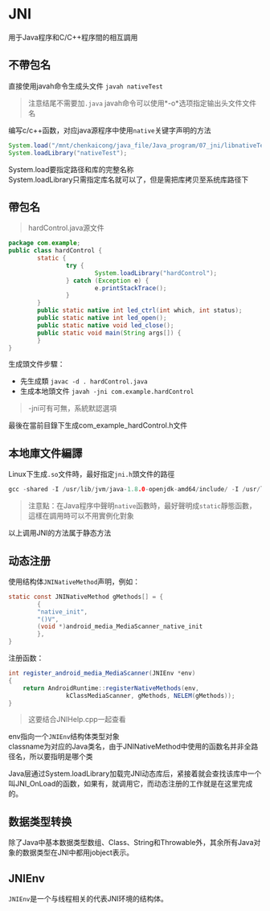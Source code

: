 
# **JNI**

用于Java程序和C/C++程序間的相互調用

## **不帶包名**

直接使用javah命令生成头文件  `javah nativeTest`  

> 注意结尾不需要加`.java` 
> javah命令可以使用*-o*选项指定输出头文件文件名

编写c/c++函数，对应java源程序中使用`native`关键字声明的方法

```java
System.load("/mnt/chenkaicong/java_file/Java_program/07_jni/libnativeTest.so");
System.loadLibrary("nativeTest");
```

System.load要指定路径和库的完整名称  
System.loadLibrary只需指定库名就可以了，但是需把库拷贝至系统库路径下  

## **帶包名**

> hardControl.java源文件

```java
package com.example;
public class hardControl {
        static {
                try {
                        System.loadLibrary("hardControl");
                } catch (Exception e) {
                        e.printStackTrace();
                }
        }
        public static native int led_ctrl(int which, int status);
        public static native int led_open();
        public static native void led_close();
        public static void main(String args[]) {
        }
}
```

生成頭文件步驟：  

- 先生成類  `javac -d . hardControl.java`
- 生成本地頭文件  `javah -jni com.example.hardControl`  

> -jni可有可無，系統默認選項  

最後在當前目錄下生成com_example_hardControl.h文件

## **本地庫文件編譯**  

Linux下生成`.so`文件時，最好指定`jni.h`頭文件的路徑

```c
gcc -shared -I /usr/lib/jvm/java-1.8.0-openjdk-amd64/include/ -I /usr/lib/jvm/java-1.8.0-openjdk-amd64/include/linux/ -fPIC nativeTest.c -o libnativeTest.so
```

> 注意點：在Java程序中聲明`native`函數時，最好聲明成`static`靜態函數，這樣在調用時可以不用實例化對象

以上调用JNI的方法属于静态方法

## 动态注册

使用结构体`JNINativeMethod`声明，例如：

```java
static const JNINativeMethod gMethods[] = {
        {
        "native_init",
        "()V",
        (void *)android_media_MediaScanner_native_init
        },
}
```

注册函数：

```java
int register_android_media_MediaScanner(JNIEnv *env)
{
    return AndroidRuntime::registerNativeMethods(env,
                kClassMediaScanner, gMethods, NELEM(gMethods));
}
```

> 这要结合JNIHelp.cpp一起查看

env指向一个`JNIEnv`结构体类型对象  
classname为对应的Java类名，由于JNINativeMethod中使用的函数名并非全路径名，所以要指明是哪个类  

Java层通过System.loadLibrary加载完JNI动态库后，紧接着就会查找该库中一个叫JNI_OnLoad的函数，如果有，就调用它，而动态注册的工作就是在这里完成的。  

## 数据类型转换

除了Java中基本数据类型数组、Class、String和Throwable外，其余所有Java对象的数据类型在JNI中都用jobject表示。  

## JNIEnv

`JNIEnv`是一个与线程相关的代表JNI环境的结构体。

